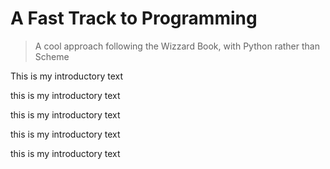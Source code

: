 # A Fast Track to Programming
> A cool approach following the Wizzard Book, with Python rather than Scheme


This is my introductory text

this is my introductory text

this is my introductory text

this is my introductory text

this is my introductory text
